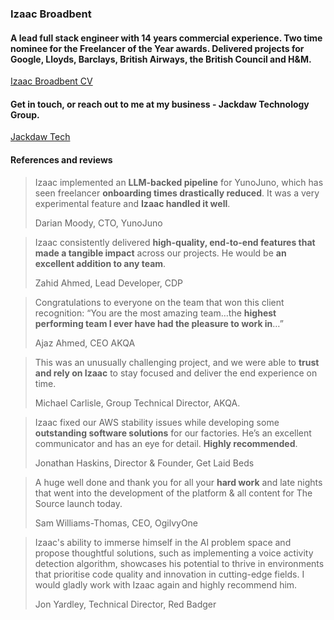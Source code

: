 ### Izaac Broadbent

<!--
**izaacdb/izaacdb** is a ✨ _special_ ✨ repository because its `README.md` (this file) appears on your GitHub profile.

Here are some ideas to get you started:

- 🔭 I’m currently working on ...
- 🌱 I’m currently learning ...
- 👯 I’m looking to collaborate on ...
- 🤔 I’m looking for help with ...
- 💬 Ask me about ...
- 📫 How to reach me: ...
- 😄 Pronouns: ...
- ⚡ Fun fact: ...
-->


#### A lead full stack engineer with 14 years commercial experience. Two time nominee for the Freelancer of the Year awards. Delivered projects for Google, Lloyds, Barclays, British Airways, the British Council and H&M.

[Izaac Broadbent CV](https://izaacbroadbent.com)

#### Get in touch, or reach out to me at my business - Jackdaw Technology Group. 

[Jackdaw Tech](https://jackdawtech.co.uk)

#### References and reviews

> Izaac implemented an **LLM-backed pipeline** for YunoJuno, which has seen freelancer **onboarding times drastically reduced**. It was a very experimental feature and **Izaac handled it well**.
>
> Darian Moody, CTO, YunoJuno

> Izaac consistently delivered **high-quality, end-to-end features that made a tangible impact** across our projects. He would be **an excellent addition to any team**.
>
> Zahid Ahmed, Lead Developer, CDP
   
> Congratulations to everyone on the team that won this client recognition:
> “You are the most amazing team…the **highest performing team I ever have had the pleasure to work in**…”
> 
> Ajaz Ahmed, CEO AKQA

  
> This was an unusually challenging project, and we were able to **trust and rely on Izaac** to stay focused and deliver the end experience on time.
> 
> Michael Carlisle, Group Technical Director, AKQA.

  
> Izaac fixed our AWS stability issues while developing some **outstanding software solutions** for our factories. He’s an excellent communicator and has an eye for detail. **Highly recommended**.
> 
> Jonathan Haskins, Director & Founder, Get Laid Beds

  
> A huge well done and thank you for all your **hard work** and late nights that went into the development of the platform & all content for The Source launch today.
> 
> Sam Williams-Thomas, CEO, OgilvyOne


> Izaac's ability to immerse himself in the AI problem space and propose thoughtful solutions, such as implementing a voice activity detection algorithm, showcases his potential to thrive in environments that prioritise code quality and innovation in cutting-edge fields. I would gladly work with Izaac again and highly recommend him.
> 
> Jon Yardley, Technical Director, Red Badger

